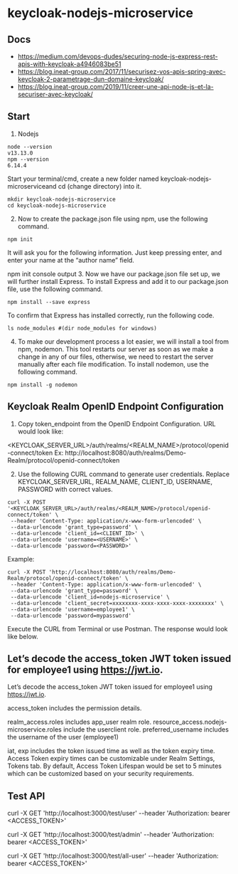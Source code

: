 # keycloak-nodejs-microservice

## Docs

- https://medium.com/devops-dudes/securing-node-js-express-rest-apis-with-keycloak-a4946083be51
- https://blog.ineat-group.com/2017/11/securisez-vos-apis-spring-avec-keycloak-2-parametrage-dun-domaine-keycloak/
- https://blog.ineat-group.com/2019/11/creer-une-api-node-js-et-la-securiser-avec-keycloak/

##   Start

1. Nodejs

```
node --version
v13.13.0
npm --version
6.14.4
```

Start your terminal/cmd, create a new folder named keycloak-nodejs-microserviceand cd (change directory) into it.

```
mkdir keycloak-nodejs-microservice
cd keycloak-nodejs-microservice

```
2. Now to create the package.json file using npm, use the following command.


```
npm init

```

It will ask you for the following information. Just keep pressing enter, and enter your name at the “author name” field.


npm init console output
3. Now we have our package.json file set up, we will further install Express. To install Express and add it to our package.json file, use the following command.

```
npm install --save express

```
To confirm that Express has installed correctly, run the following code.

```
ls node_modules #(dir node_modules for windows)
```
4. To make our development process a lot easier, we will install a tool from npm, nodemon. This tool restarts our server as soon as we make a change in any of our files, otherwise, we need to restart the server manually after each file modification. To install nodemon, use the following command.

```
npm install -g nodemon
```

## Keycloak Realm OpenID Endpoint Configuration

1. Copy token_endpoint from the OpenID Endpoint Configuration. URL would look like:

<KEYCLOAK_SERVER_URL>/auth/realms/<REALM_NAME>/protocol/openid-connect/token
Ex: http://localhost:8080/auth/realms/Demo-Realm/protocol/openid-connect/token

2. Use the following CURL command to generate user credentials. Replace KEYCLOAK_SERVER_URL, REALM_NAME, CLIENT_ID, USERNAME, PASSWORD with correct values.

```
curl -X POST '<KEYCLOAK_SERVER_URL>/auth/realms/<REALM_NAME>/protocol/openid-connect/token' \
 --header 'Content-Type: application/x-www-form-urlencoded' \
 --data-urlencode 'grant_type=password' \
 --data-urlencode 'client_id=<CLIENT_ID>' \
 --data-urlencode 'username=<USERNAME>' \
 --data-urlencode 'password=<PASSWORD>'
 ```
 
Example:

```
curl -X POST 'http://localhost:8080/auth/realms/Demo-Realm/protocol/openid-connect/token' \
 --header 'Content-Type: application/x-www-form-urlencoded' \
 --data-urlencode 'grant_type=password' \
 --data-urlencode 'client_id=nodejs-microservice' \
 --data-urlencode 'client_secret=xxxxxxxx-xxxx-xxxx-xxxx-xxxxxxxx' \
 --data-urlencode 'username=employee1' \
 --data-urlencode 'password=mypassword'
 ```
 
Execute the CURL from Terminal or use Postman. The response would look like below.


## Let’s decode the access_token JWT token issued for employee1 using https://jwt.io.

Let’s decode the access_token JWT token issued for employee1 using https://jwt.io.

access_token includes the permission details.

realm_access.roles includes app_user realm role.
resource_access.nodejs-microservice.roles include the userclient role.
preferred_username includes the username of the user (employee1)

iat, exp includes the token issued time as well as the token expiry time. Access Token expiry times can be customizable under Realm Settings, Tokens tab. By default, Access Token Lifespan would be set to 5 minutes which can be customized based on your security requirements.

##  Test API

curl -X GET 'http://localhost:3000/test/user'  --header 'Authorization: bearer <ACCESS_TOKEN>'

curl -X GET 'http://localhost:3000/test/admin' --header 'Authorization: bearer <ACCESS_TOKEN>'

curl -X GET 'http://localhost:3000/test/all-user' --header 'Authorization: bearer <ACCESS_TOKEN>'
